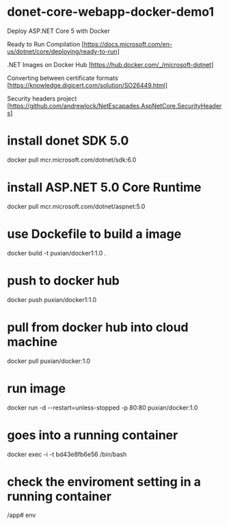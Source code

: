 # donet-core-webapp-docker-demo1
Deploy ASP.NET Core 5 with Docker

Ready to Run Compilation [https://docs.microsoft.com/en-us/dotnet/core/deploying/ready-to-run]

.NET Images on Docker Hub [https://hub.docker.com/_/microsoft-dotnet]

Converting between certificate formats [https://knowledge.digicert.com/solution/SO26449.html]

Security headers project [https://github.com/andrewlock/NetEscapades.AspNetCore.SecurityHeaders]

# install donet SDK 5.0
docker pull mcr.microsoft.com/dotnet/sdk:6.0

# install ASP.NET 5.0 Core Runtime
docker pull mcr.microsoft.com/dotnet/aspnet:5.0

# use Dockefile to build a image 
docker build -t puxian/docker1:1.0 .

# push to docker hub
docker push puxian/docker1:1.0

# pull from docker hub into cloud machine
docker pull puxian/docker:1.0

# run image
docker run -d --restart=unless-stopped -p 80:80 puxian/docker:1.0

# goes into a running container
docker exec -i -t bd43e8fb6e56 /bin/bash

# check the enviroment setting in a running container
/app# env
